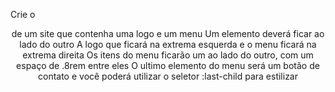 Crie o <header> de um site que contenha uma logo e um menu
Um elemento deverá ficar ao lado do outro
A logo que ficará na extrema esquerda e o menu ficará na extrema direita
Os itens do menu ficarão um ao lado do outro, com um espaço de .8rem entre eles
O ultimo elemento do menu  será um botão de contato e você poderá utilizar o seletor :last-child para estilizar

